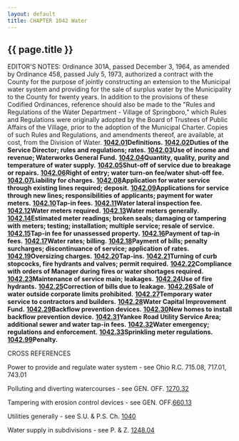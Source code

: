 ```yaml
---
layout: default 
title: CHAPTER 1042 Water 
---
```


{{ page.title }}
----------------

EDITOR'S NOTES: Ordinance 301A, passed December 3, 1964, as amended by
Ordinance 458, passed July 5, 1973, authorized a contract with the
County for the purpose of jointly constructing an extension to the
Municipal water system and providing for the sale of surplus water by
the Municipality to the County for twenty years. In addition to the
provisions of these Codified Ordinances, reference should also be made
to the "Rules and Regulations of the Water Department - Village of
Springboro," which Rules and Regulations were originally adopted by the
Board of Trustees of Public Affairs of the Village, prior to the
adoption of the Municipal Charter. Copies of such Rules and Regulations,
and amendments thereof, are available, at cost, from the Division of
Water. [**1042.01**](42fa4b74.html)**Definitions.**
[**1042.02**](42ff2617.html)**Duties of the Service Director; rules and
regulations; rates.** [**1042.03**](4303f9bb.html)**Use of income and
revenue; Waterworks General Fund.**
[**1042.04**](4306911e.html)**Quantity, quality, purity and temperature
of water supply.** [**1042.05**](430a360e.html)**Shut-off of service due
to breakage or repairs.** [**1042.06**](430ee819.html)**Right of entry;
water turn-on fee/water shut-off fee.**
[**1042.07**](4312e265.html)**Liability for charges.**
[**1042.08**](4316402e.html)**Application for water service through
existing lines required; deposit.**
[**1042.09**](431e3eed.html)**Applications for service through new
lines; responsibilities of applicants; payment for water meters.**
[**1042.10**](43222e13.html)**Tap-in fees.**
[**1042.11**](4330e495.html)**Water lateral inspection fee.**
[**1042.12**](4334e89e.html)**Water meters required.**
[**1042.13**](43378d5b.html)**Water meters generally.**
[**1042.14**](433f7fbb.html)**Estimated meter readings; broken seals;
damaging or tampering with meters; testing; installation; multiple
service; resale of service.** [**1042.15**](4343c675.html)**Tap-in fee
for unassessed property.** [**1042.16**](4351216a.html)**Payment of
tap-in fees.** [**1042.17**](43611447.html)**Water rates; billing.**
[**1042.18**](436afa45.html)**Payment of bills; penalty surcharges;
discontinuance of service; application of rates.**
[**1042.19**](4377ff5e.html)**Oversizing charges.**
[**1042.20**](437fa861.html)**Tap-ins.**
[**1042.21**](4383086b.html)**Turning of curb stopcocks, fire hydrants
and valves; permit required.** [**1042.22**](4387804c.html)**Compliance
with orders of Manager during fires or water shortages required.**
[**1042.23**](438a9d28.html)**Maintenance of service main; leakages.**
[**1042.24**](438ed734.html)**Use of fire hydrants.**
[**1042.25**](43916fda.html)**Correction of bills due to leakage.**
[**1042.26**](43948f45.html)**Sale of water outside corporate limits
prohibited.** [**1042.27**](43979ead.html)**Temporary water service to
contractors and builders.** [**1042.28**](439d7104.html)**Water Capital
Improvement Fund.** [**1042.29**](43a08929.html)**Backflow prevention
devices.** [**1042.30**](43ac8dba.html)**New homes to install backflow
prevention device.** [**1042.31**](43b59a44.html)**Yankee Road Utility
Service Area; additional sewer and water tap-in fees.**
[**1042.32**](43c0aace.html)**Water emergency; regulations and
enforcement.** [**1042.33**](43d12524.html)**Sprinkling meter
regulations.** [**1042.99**](43d72895.html)**Penalty.**

CROSS REFERENCES

Power to provide and regulate water system - see Ohio R.C. 715.08,
717.01, 743.01

Polluting and diverting watercourses - see GEN. OFF.
[1270.32](3591ce06.html)

Tampering with erosion control devices - see GEN.
OFF.[660.13](35e328f0.html)

Utilities generally - see S.U. & P.S. Ch. [1040](42a0f2cb.html)

Water supply in subdivisions - see P. & Z. [1248.04](4b7f0125.html)
